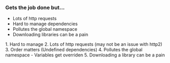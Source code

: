 ### Gets the job done but&hellip;
<ul>
  <li>Lots of http requests</li>
  <li>Hard to manage dependencies</li>
  <li>Pollutes the global namespace</li>
  <li>Downloading libraries can be a pain</li>
</ul>

<aside class="notes">
1. Hard to manage
2. Lots of http requests (may not be an issue with http2)
3. Order matters (Undefined dependencies)
4. Pollutes the global namespace
  - Variables get overriden
5. Downloading a library can be a pain
</aside>
